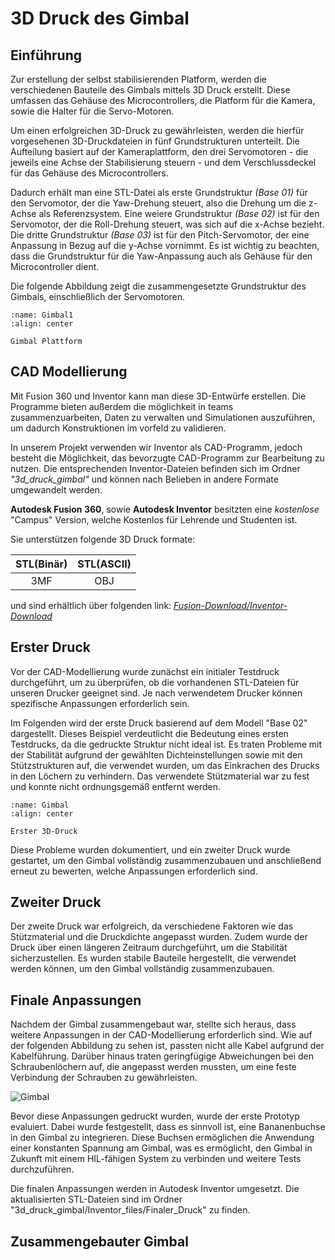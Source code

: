 # 3D Druck des Gimbal

## Einführung

Zur erstellung der selbst stabilisierenden Platform, werden die verschiedenen Bauteile des Gimbals mittels 3D Druck
erstellt. Diese umfassen das Gehäuse des Microcontrollers, die Platform für die Kamera, sowie die Halter für die
Servo-Motoren.

Um einen erfolgreichen 3D-Druck zu gewährleisten, werden die hierfür vorgesehenen 3D-Druckdateien in fünf
Grundstrukturen unterteilt. Die Aufteilung basiert auf der Kameraplattform, den drei Servomotoren - die jeweils eine
Achse der Stabilisierung steuern - und dem Verschlussdeckel für das Gehäuse des Microcontrollers.

Dadurch erhält man eine STL-Datei als erste Grundstruktur _(Base 01)_ für den Servomotor, der die Yaw-Drehung steuert,
also die Drehung um die z-Achse als Referenzsystem. Eine weiere Grundstruktur _(Base 02)_ ist für den Servomotor, der
die Roll-Drehung steuert, was sich auf die x-Achse bezieht. Die dritte Grundstruktur _(Base 03)_ ist für den
Pitch-Servomotor, der eine Anpassung in Bezug auf die y-Achse vornimmt. Es ist wichtig zu beachten, dass die
Grundstruktur für die Yaw-Anpassung auch als Gehäuse für den Microcontroller dient.

Die folgende Abbildung zeigt die zusammengesetzte Grundstruktur des Gimbals, einschließlich der Servomotoren.


```{figure} ../images/Gimbal_Platform.png
:name: Gimbal1
:align: center

Gimbal Plattform
```


## CAD Modellierung

Mit Fusion 360 und Inventor kann man diese 3D-Entwürfe erstellen. Die Programme bieten außerdem die möglichkeit in teams
zusammenzuarbeiten, Daten zu verwalten und Simulationen auszuführen, um dadurch Konstruktionen im vorfeld zu validieren.

In unserem Projekt verwenden wir Inventor als CAD-Programm, jedoch besteht die Möglichkeit, das bevorzugte CAD-Programm
zur Bearbeitung zu nutzen. Die entsprechenden Inventor-Dateien befinden sich im Ordner _"3d_druck_gimbal"_ und können
nach Belieben in andere Formate umgewandelt werden.

__Autodesk Fusion 360__, sowie __Autodesk Inventor__ besitzten eine _kostenlose_ "Campus" Version, welche Kostenlos für
Lehrende und Studenten ist.

Sie unterstützen folgende 3D Druck formate:

| STL(Binär) | STL(ASCII) | 
| :----:     |      :----:|
|         3MF|         OBJ| 

und sind erhältlich über folgenden link: [_Fusion-Download/Inventor-Download_](https://www.autodesk.de/education/edu-software/overview?sorting=featured&filters=individual) 



## Erster Druck
Vor der CAD-Modellierung wurde zunächst ein initialer Testdruck durchgeführt, um zu überprüfen, ob die vorhandenen
STL-Dateien für unseren Drucker geeignet sind. Je nach verwendetem Drucker können spezifische Anpassungen erforderlich
sein.

Im Folgenden wird der erste Druck basierend auf dem Modell "Base 02" dargestellt. Dieses Beispiel verdeutlicht die
Bedeutung eines ersten Testdrucks, da die gedruckte Struktur nicht ideal ist. Es traten Probleme mit der Stabilität
aufgrund der gewählten Dichteinstellungen sowie mit den Stützstrukturen auf, die verwendet wurden, um das Einkrachen des
Drucks in den Löchern zu verhindern. Das verwendete Stützmaterial war zu fest und konnte nicht ordnungsgemäß entfernt
werden.

```{figure} ../images/Erster_Druck.jpg
:name: Gimbal
:align: center

Erster 3D-Druck
```

Diese Probleme wurden dokumentiert, und ein zweiter Druck wurde gestartet, um den Gimbal vollständig zusammenzubauen und
anschließend erneut zu bewerten, welche Anpassungen erforderlich sind. 


## Zweiter Druck
Der zweite Druck war erfolgreich, da verschiedene Faktoren wie das Stützmaterial und die Druckdichte angepasst
wurden. Zudem wurde der Druck über einen längeren Zeitraum durchgeführt, um die Stabilität sicherzustellen. Es wurden
stabile Bauteile hergestellt, die verwendet werden können, um den Gimbal vollständig zusammenzubauen. 


## Finale Anpassungen
Nachdem der Gimbal zusammengebaut war, stellte sich heraus, dass weitere Anpassungen in der CAD-Modellierung
erforderlich sind. Wie auf der folgenden Abbildung zu sehen ist, passten nicht alle Kabel aufgrund der
Kabelführung. Darüber hinaus traten geringfügige Abweichungen bei den Schraubenlöchern auf, die angepasst werden
mussten, um eine feste Verbindung der Schrauben zu gewährleisten.

![Gimbal](../images/)

Bevor diese Anpassungen gedruckt wurden, wurde der erste Prototyp evaluiert. Dabei wurde festgestellt, dass es sinnvoll
ist, eine Bananenbuchse in den Gimbal zu integrieren. Diese Buchsen ermöglichen die Anwendung einer konstanten Spannung
am Gimbal, was es ermöglicht, den Gimbal in Zukunft mit einem HIL-fähigen System zu verbinden und weitere Tests
durchzuführen. 

Die finalen Anpassungen werden in Autodesk Inventor umgesetzt. Die aktualisierten STL-Dateien sind im Ordner
"3d_druck_gimbal/Inventor_files/Finaler_Druck" zu finden. 

## Zusammengebauter Gimbal
